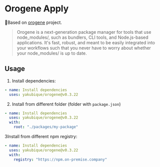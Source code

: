 # Orogene Apply

🥳Based on [orogene](https://github.com/orogene/orogene/tree/main) project.

>Orogene is a next-generation package manager for tools that use node_modules/, such as bundlers, CLI tools, and Node.js-based applications. It's fast, robust, and meant to be easily integrated into your workflows such that you never have to worry about whether your node_modules/ is up to date.
 
## Usage

1. Install dependencies:
```yaml
- name: Install dependencies
  uses: yakubique/orogene@v0.3.22
```

2. Install from different folder (folder with `package.json`)
```yaml
- name: Install dependencies
  uses: yakubique/orogene@v0.3.22
  with:
    root: "./packages/my-package"
```

3Install from different npm registry:
```yaml
- name: Install dependencies
  uses: yakubique/orogene@v0.3.22
  with:
    registry: "https://npm.on-premise.company"
```